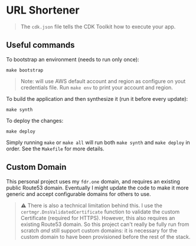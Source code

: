 # URL Shortener

> The `cdk.json` file tells the CDK Toolkit how to execute your app.

## Useful commands

To bootstrap an environment (needs to run only once):

```console
make bootstrap
```

> Note: will use AWS default account and region as configure on yout credentials file. Run `make env` to print your account and region.

To build the application and then synthesize it (run it before every update):

```console
make synth
```

To deploy the changes:

```console
make deploy
```

Simply running `make` or `make all` will run both `make synth` and `make deploy` in order. See the `Makefile` for more details.

## Custom Domain

This personal project uses my `fdr.one` domain, and requires an existing public Route53 domain. Eventually I might update the code to make it more generic and accept configurable domains for others to use.

> ⚠️ There is also a technical limitation behind this. I use the `certmgr.DnsValidatedCertificate` function to validate the custom Certificate (required for HTTPS). However, this also requires an existing Route53 domain. So this project can't really be fully run from scratch _and_ still support custom domains: it is necessary for the custom domain to have been provisioned before the rest of the stack.
